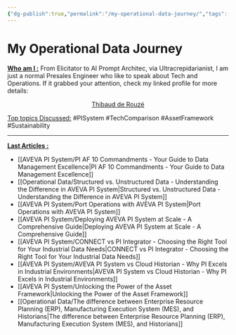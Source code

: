 ```yaml
---
{"dg-publish":true,"permalink":"/my-operational-data-journey/","tags":["gardenEntry"]}
---
```


# My Operational Data Journey

<u>**Who am I :**</u>
From Elicitator to AI Prompt Architec, via Ultracrepidarianist, I am just a normal Presales Engineer who like to speak about Tech and Operations. If it grabbed your attention, check my linked profile for more details:
<center><script src="https://platform.linkedin.com/badges/js/profile.js" async defer type="text/javascript"></script>
<div class="badge-base LI-profile-badge" data-locale="fr_FR" data-size="medium" data-theme="light" data-type="VERTICAL" data-vanity="tderouze" data-version="v1"><a class="badge-base__link LI-simple-link" href="https://fr.linkedin.com/in/tderouze?trk=profile-badge">Thibaud de Rouzé</a></div></center>


<u>Top topics Discussed:</u>
#PISystem #TechComparison #AssetFramework #Sustainability 


---
<u>**Last Articles :**</u>
- [[AVEVA PI System/PI AF 10 Commandments - Your Guide to Data Management Excellence\|PI AF 10 Commandments - Your Guide to Data Management Excellence]]
- [[Operational Data/Structured vs. Unstructured Data - Understanding the Difference in AVEVA PI System\|Structured vs. Unstructured Data - Understanding the Difference in AVEVA PI System]]
- [[AVEVA PI System/Port Operations with AVEVA PI System\|Port Operations with AVEVA PI System]]
- [[AVEVA PI System/Deploying AVEVA PI System at Scale - A Comprehensive Guide\|Deploying AVEVA PI System at Scale - A Comprehensive Guide]]
- [[AVEVA PI System/CONNECT vs PI Integrator - Choosing the Right Tool for Your Industrial Data Needs\|CONNECT vs PI Integrator - Choosing the Right Tool for Your Industrial Data Needs]]
- [[AVEVA PI System/AVEVA PI System vs Cloud Historian - Why PI Excels in Industrial Environments\|AVEVA PI System vs Cloud Historian - Why PI Excels in Industrial Environments]]
- [[AVEVA PI System/Unlocking the Power of the Asset Framework\|Unlocking the Power of the Asset Framework]]
- [[Operational Data/The difference between Enterprise Resource Planning (ERP), Manufacturing Execution System (MES), and Historians\|The difference between Enterprise Resource Planning (ERP), Manufacturing Execution System (MES), and Historians]]